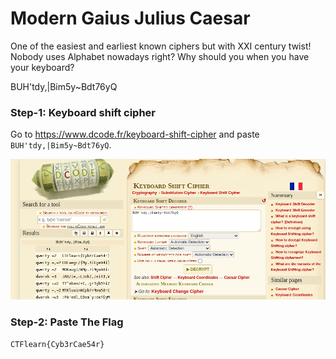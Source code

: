 # Modern Gaius Julius Caesar       

One of the easiest and earliest known ciphers but with XXI century twist! Nobody uses Alphabet nowadays right? Why should you when you have your keyboard?

BUH'tdy,|Bim5y~Bdt76yQ

### Step-1: Keyboard shift cipher

Go to https://www.dcode.fr/keyboard-shift-cipher and paste `BUH'tdy,|Bim5y~Bdt76yQ`.

![KSC](cesarscreen.png)

### Step-2: Paste The Flag

```
CTFlearn{Cyb3rCae54r}
```